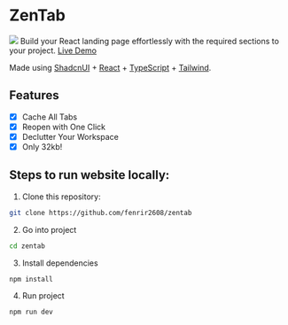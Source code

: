 # ZenTab
![]([https://github.com/Your_Repository_Name/Your_GIF_Name.gif](https://res.cloudinary.com/dht5iya5r/image/upload/v1721141759/zentab_demo_ve0urb.gif))
Build your React landing page effortlessly with the required sections to your project. <a href="https://getzentab.vercel.app" target="_blank">Live Demo</a>

Made using <a href="https://ui.shadcn.com/" target="_blank">ShadcnUI</a> + <a href="https://react.dev/" target="_blank">React</a> + <a href="https://www.typescriptlang.org/" target="_blank">TypeScript</a> + <a href="https://tailwindcss.com/" target="_blank">Tailwind</a>.

## Features

- [x] Cache All Tabs
- [x] Reopen with One Click
- [x] Declutter Your Workspace
- [x] Only 32kb!

## Steps to run website locally:

1. Clone this repository:

```bash
git clone https://github.com/fenrir2608/zentab
```

2. Go into project

```bash
cd zentab
```

3. Install dependencies

```bash
npm install
```

4. Run project

```bash
npm run dev
```
